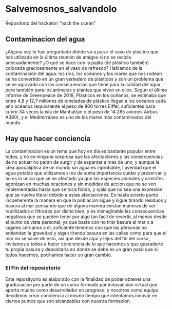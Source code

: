 # Salvemosnos_salvandolo
Repositorio del hackaton "hack the ocean"
## Contaminacion del agua
¿Alguna vez te has preguntado dónde va a parar el vaso de plástico que has utilizado en la última reunión de amigos si no se recicla adecuadamente? ¿O qué se hace con la pajita (de plástico también) colocada graciosamente en el vaso de refresco? Hablamos de la contaminación del agua: los ríos, los océanos y los mares que nos rodean se ha convertido en un gran vertedero de plásticos y son un problema que se ve agravado con las consecuencias que tiene para la calidad del agua pero también para los animales y plantas que viven en ellos.
Según el último informe de Greenpeace de 2018, Plásticos en los océanos, se estimaba que entre 4,8 y 12,7 millones de toneladas de plástico llegan a los océanos cada año océanos (equivalente al peso de 800 torres Eiffel, suficientes para cubrir 34 veces la isla de Manhattan o el peso de 14.285 aviones Airbus A380), y el Mediterráneo es uno de los mares más contaminados del mundo. 
## Hay que hacer conciencia
La contaminacion es un tema que hoy en dia es bastante popular entre todos, y no es ninguna sorpresa que las afectaciones y las consecuencias de no actuar no paran de surgir y de espantar a mas de uno, y aunque la idea apocaliptica de un mundo sin agua es inprobable, l averdad que el agua potable que utilizamos si es de suma importancia cuidar y preservar, y no es lo unico que se ve afectado ya que las especies animales y arrecifes agonizan en muchas ocaciones y sin medidas de accion que no se ven implementadas hasta que se toca fondo, y ojala que no sea una expresion que se vuelva literal debido a estas afectaciones. 
Es hasta scierto punto incoeherente la manera en que la poblacion sigue y sigue tirando residuos y basura al mar pensando que de alguna manera existan maneras de ser reutilizados o filtrados por dicho bien, y es inimaginable las consecuencias negativas que se pueden tener por algo tan facil de revertir, al menos desde el punto de vista personal, ya que basta con no tirar basura al mar o a lugares cercanos a el, suficiente tenemos con que las personas no entiendan la gravedad y sigan tirando basura en las calles como para que el mar no se salve de esto, asi que desde aqui y lejos del fin del curso, invitamos a todos a hacer conciencia de lo que hacemos y que guaradarte tu propia basura y depositarla en donde se debe es un gran paso que si todos hacemos, podriamos hacer un gran cambio. 
### El Fin del reposiotorio
Este reposityorio es elaborado con la finalidad de poder obtener una graducacion por parte de un curso  formado por innovaccion virtual que aporta mucho como desarrollador en progreso, y nosotros como equipo decidimos crear conciencia al mismo tiempo que intentamos innovar en ciertos puntos que son alcanzables con nuestra formacion. 
